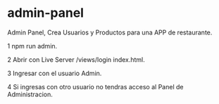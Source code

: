 # admin-panel
Admin Panel, Crea Usuarios y Productos para una APP de restaurante.

 1 npm run admin.
 
 2 Abrir con Live Server /views/login index.html.
 
 3 Ingresar con el usuario Admin. 
 
 4 Si ingresas con otro usuario no tendras acceso al Panel de Administracion.
